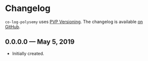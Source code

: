 # Changelog

`co-log-polysemy` uses [PVP Versioning][1].
The changelog is available [on GitHub][2].

## 0.0.0.0 — May 5, 2019

* Initially created.

[1]: https://pvp.haskell.org
[2]: https://github.com/kowainik/co-log/releases
